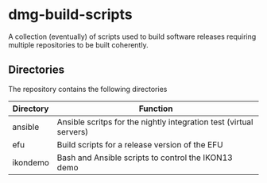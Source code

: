 # dmg-build-scripts

A collection (eventually) of scripts used to build software releases
requiring multiple repositories to be built coherently.

## Directories
The repository contains the following directories

Directory             | Function
-------------         | -------------
ansible               | Ansible scritps for the nightly integration test (virtual servers)
efu                   | Build scripts for a release version of the EFU
ikondemo              | Bash and Ansible scripts to control the IKON13 demo
